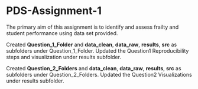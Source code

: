 # PDS-Assignment-1
The primary aim of this assignment  is to identify and assess frailty  and student performance using  data set provided.

Created **Question_1_Folder** and **data_clean**, **data_raw**, **results**, **src** as subfolders under Question_1_Folder. Updated the Question1 Reproducibility steps and visualization under results subfolder.

Created **Question_2_Folders** and  **data_clean**, **data_raw**, **results**, **src** as subfolders under Question_2_Folders. Updated the Question2 Visualizations under results subfolder.


